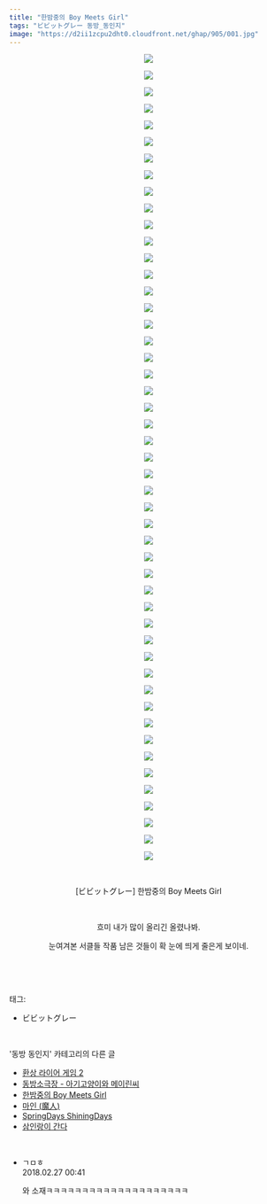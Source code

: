 ```yaml
---
title: "한밤중의 Boy Meets Girl"
tags: "ビビットグレー 동방_동인지"
image: "https://d2ii1zcpu2dht0.cloudfront.net/ghap/905/001.jpg"
---
```

<div class="article">
<p style="text-align: center; clear: none; float: none;"><img src="{{ site.imgserver9 }}/ghap/905/001.jpg"/></p>
<p style="text-align: center; clear: none; float: none;"><img src="{{ site.imgserver9 }}/ghap/905/002.jpg"/></p>
<p style="text-align: center; clear: none; float: none;"><img src="{{ site.imgserver9 }}/ghap/905/003.jpg"/></p>
<p style="text-align: center; clear: none; float: none;"><img src="{{ site.imgserver9 }}/ghap/905/004.jpg"/></p>
<p style="text-align: center; clear: none; float: none;"><img src="{{ site.imgserver9 }}/ghap/905/005.jpg"/></p>
<p style="text-align: center; clear: none; float: none;"><img src="{{ site.imgserver9 }}/ghap/905/006.jpg"/></p>
<p style="text-align: center; clear: none; float: none;"><img src="{{ site.imgserver9 }}/ghap/905/007.jpg"/></p>
<p style="text-align: center; clear: none; float: none;"><img src="{{ site.imgserver9 }}/ghap/905/008.jpg"/></p>
<p style="text-align: center; clear: none; float: none;"><img src="{{ site.imgserver9 }}/ghap/905/009.jpg"/></p>
<p style="text-align: center; clear: none; float: none;"><img src="{{ site.imgserver9 }}/ghap/905/010.jpg"/></p>
<p style="text-align: center; clear: none; float: none;"><img src="{{ site.imgserver9 }}/ghap/905/011.jpg"/></p>
<p style="text-align: center; clear: none; float: none;"><img src="{{ site.imgserver9 }}/ghap/905/012.jpg"/></p>
<p style="text-align: center; clear: none; float: none;"><img src="{{ site.imgserver9 }}/ghap/905/013.jpg"/></p>
<p style="text-align: center; clear: none; float: none;"><img src="{{ site.imgserver9 }}/ghap/905/014.jpg"/></p>
<p style="text-align: center; clear: none; float: none;"><img src="{{ site.imgserver9 }}/ghap/905/015.jpg"/></p>
<p style="text-align: center; clear: none; float: none;"><img src="{{ site.imgserver9 }}/ghap/905/016.jpg"/></p>
<p style="text-align: center; clear: none; float: none;"><img src="{{ site.imgserver9 }}/ghap/905/017.jpg"/></p>
<p style="text-align: center; clear: none; float: none;"><img src="{{ site.imgserver9 }}/ghap/905/018.jpg"/></p>
<p style="text-align: center; clear: none; float: none;"><img src="{{ site.imgserver9 }}/ghap/905/019.jpg"/></p>
<p style="text-align: center; clear: none; float: none;"><img src="{{ site.imgserver9 }}/ghap/905/020.jpg"/></p>
<p style="text-align: center; clear: none; float: none;"><img src="{{ site.imgserver9 }}/ghap/905/021.jpg"/></p>
<p style="text-align: center; clear: none; float: none;"><img src="{{ site.imgserver9 }}/ghap/905/022.jpg"/></p>
<p style="text-align: center; clear: none; float: none;"><img src="{{ site.imgserver9 }}/ghap/905/023.jpg"/></p>
<p style="text-align: center; clear: none; float: none;"><img src="{{ site.imgserver9 }}/ghap/905/024.jpg"/></p>
<p style="text-align: center; clear: none; float: none;"><img src="{{ site.imgserver9 }}/ghap/905/025.jpg"/></p>
<p style="text-align: center; clear: none; float: none;"><img src="{{ site.imgserver9 }}/ghap/905/026.jpg"/></p>
<p style="text-align: center; clear: none; float: none;"><img src="{{ site.imgserver9 }}/ghap/905/027.jpg"/></p>
<p style="text-align: center; clear: none; float: none;"><img src="{{ site.imgserver9 }}/ghap/905/028.jpg"/></p>
<p style="text-align: center; clear: none; float: none;"><img src="{{ site.imgserver9 }}/ghap/905/029.jpg"/></p>
<p style="text-align: center; clear: none; float: none;"><img src="{{ site.imgserver9 }}/ghap/905/030.jpg"/></p>
<p style="text-align: center; clear: none; float: none;"><img src="{{ site.imgserver9 }}/ghap/905/031.jpg"/></p>
<p style="text-align: center; clear: none; float: none;"><img src="{{ site.imgserver9 }}/ghap/905/032.jpg"/></p>
<p style="text-align: center; clear: none; float: none;"><img src="{{ site.imgserver9 }}/ghap/905/033.jpg"/></p>
<p style="text-align: center; clear: none; float: none;"><img src="{{ site.imgserver9 }}/ghap/905/034.jpg"/></p>
<p style="text-align: center; clear: none; float: none;"><img src="{{ site.imgserver9 }}/ghap/905/035.jpg"/></p>
<p style="text-align: center; clear: none; float: none;"><img src="{{ site.imgserver9 }}/ghap/905/036.jpg"/></p>
<p style="text-align: center; clear: none; float: none;"><img src="{{ site.imgserver9 }}/ghap/905/037.jpg"/></p>
<p style="text-align: center; clear: none; float: none;"><img src="{{ site.imgserver9 }}/ghap/905/038.jpg"/></p>
<p style="text-align: center; clear: none; float: none;"><img src="{{ site.imgserver9 }}/ghap/905/039.jpg"/></p>
<p style="text-align: center; clear: none; float: none;"><img src="{{ site.imgserver9 }}/ghap/905/040.jpg"/></p>
<p style="text-align: center; clear: none; float: none;"><img src="{{ site.imgserver9 }}/ghap/905/041.jpg"/></p>
<p style="text-align: center; clear: none; float: none;"><img src="{{ site.imgserver9 }}/ghap/905/042.jpg"/></p>
<p style="text-align: center; clear: none; float: none;"><img src="{{ site.imgserver9 }}/ghap/905/043.jpg"/></p>
<p style="text-align: center; clear: none; float: none;"><img src="{{ site.imgserver9 }}/ghap/905/044.jpg"/></p>
<p style="text-align: center; clear: none; float: none;"><img src="{{ site.imgserver9 }}/ghap/905/045.jpg"/></p>
<p style="text-align: center; clear: none; float: none;"><img src="{{ site.imgserver9 }}/ghap/905/046.jpg"/></p>
<p style="text-align: center; clear: none; float: none;"><img src="{{ site.imgserver9 }}/ghap/905/047.jpg"/></p>
<p style="text-align: center; clear: none; float: none;"><img src="{{ site.imgserver9 }}/ghap/905/048.jpg"/></p>
<p style="text-align: center; clear: none; float: none;"><img src="{{ site.imgserver9 }}/ghap/905/049.jpg"/></p>
<p style="text-align: center; clear: none; float: none;"><br/></p>
<p style="text-align: center; clear: none; float: none;">[ビビットグレー] 한밤중의 Boy Meets Girl</p>
<p style="text-align: center; clear: none; float: none;"><br/></p>
<p style="text-align: center; clear: none; float: none;">흐미 내가 많이 올리긴 올렸나봐.</p>
<p style="text-align: center; clear: none; float: none;">눈여겨본 서클들 작품 남은 것들이 확 눈에 띄게 줄은게 보이네.</p>
<p><br/></p>
</div><br/>
<div class="tagTrail">
<p>태그: </p>
<ul>
<li>ビビットグレー</li>
</ul>
</div><br/>
<div class="another">
<p>'동방 동인지' 카테고리의 다른 글</p>
<ul>
<li><a href="/ghap_907">환상 라이어 게임 2</a></li>
<li><a href="/ghap_906">동방소극장 - 아기고양이와 메이린씨</a></li>
<li><a href="/ghap_905">한밤중의 Boy Meets Girl</a></li>
<li><a href="/ghap_903">마인 (魔人)</a></li>
<li><a href="/ghap_902">SpringDays ShiningDays</a></li>
<li><a href="/ghap_901">삼인랑이 간다</a></li>
</ul>
</div><br/>
<div class="cb_module cb_fluid">
<div class="cb_wrt cb_profile">
<div class="comment">
<ul>
<li class="cb_thumb_off" id="comment15207636">
<div class="cb_comment_area">
<div class="cb_info_area">
<div class="cb_section">
<span class="cb_nick_name">ㄱㅁㅎ</span>
</div>
<div class="cb_section">
<span class="cb_date">2018.02.27 00:41 </span>
</div>
</div>
<div class="cb_dsc_comment">
<p class="cb_dsc">
											와 소재ㅋㅋㅋㅋㅋㅋㅋㅋㅋㅋㅋㅋㅋㅋㅋㅋㅋㅋㅋㅋ
										</p>
</div>
</div></li>
</ul>
</div>
</div><!-- commentList close -->
</div><br/>
